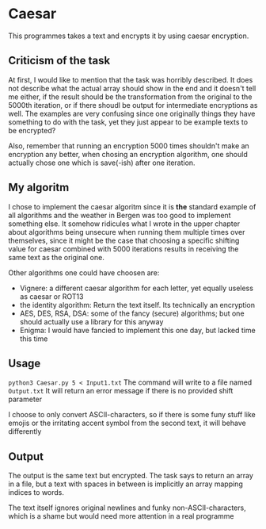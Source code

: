 # Caesar
This programmes takes a text and encrypts it by using caesar encryption.

## Criticism of the task
At first, I would like to mention that the task was horribly described. It does not describe what the actual array should show in the end and it doesn't tell me either, if the result should be the transformation from the original to the 5000th iteration, or if there shoudl be output for intermediate encryptions as well. The examples are very confusing since one originally things they have something to do with the task, yet they just appear to be example texts to be encrypted? 

Also, remember that running an encryption 5000 times shouldn't make an encryption any better, when chosing an encryption algorithm, one should actually chose one which is save(-ish) after one iteration.

## My algoritm
I chose to implement the caesar algoritm since it is **the** standard example of all algorithms and the weather in Bergen was too good to implement something else. It somehow ridicules what I wrote in the upper chapter about algorithms being unsecure when running them multiple times over themselves, since it might be the case that choosing a specific shifting value for caesar combined with 5000 iterations results in receiving the same text as the original one.

Other algorithms one could have choosen are:
* Vignere: a different caesar algorithm for each letter, yet equally useless as caesar or ROT13
* the identity algorithm: Return the text itself. Its technically an encryption
* AES, DES, RSA, DSA: some of the fancy (secure) algorithms; but one should actually use a library for this anyway
* Enigma: I would have fancied to implement this one day, but lacked time this time

## Usage
``python3 Caesar.py 5 < Input1.txt``
The command will write to a file named `Output.txt`
It will return an error message if there is no provided shift parameter

I choose to only convert ASCII-characters, so if there is some funy stuff like emojis or the irritating accent symbol from the second text, it will behave differently

## Output
The output is the same text but encrypted. The task says to return an array in a file, but a text with spaces in between is implicitly an array mapping indices to words.

The text itself ignores original newlines and funky non-ASCII-characters, which is a shame but would need more attention in a real programme